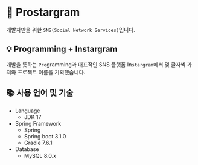 # 🌠 Prostargram
개발자만을 위한 ```SNS(Social Network Services)```입니다.

## 💡 Programming + Instargram
개발을 뜻하는 ```Pro```gramming과 대표적인 SNS 플랫폼 In```stargram```에서 몇 글자씩 가져와 프로젝트 이름을 기획했습니다.

## 📚 사용 언어 및 기술
- Language
  - JDK 17
- Spring Framework
  - Spring 
  - Spring boot 3.1.0
  - Gradle 7.6.1
- Database
  - MySQL 8.0.x
